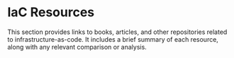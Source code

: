 # IaC Resources

This section provides links to books, articles, and other repositories related to infrastructure-as-code. It includes a brief summary of each resource, along with any relevant comparison or analysis.